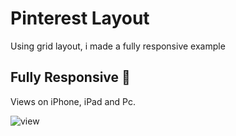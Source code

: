 # Pinterest Layout  

Using grid layout, i made a fully responsive example

## Fully Responsive 📱

Views on iPhone, iPad and Pc.

![view](https://imgur.com/6fnVMsf.jpg)
